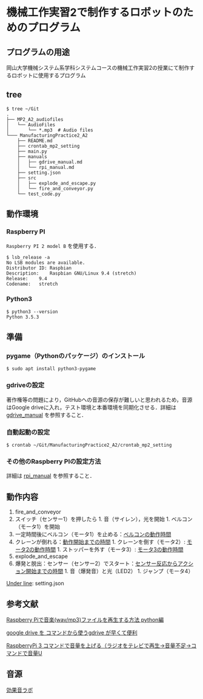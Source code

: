 # 機械工作実習2で制作するロボットのためのプログラム

## プログラムの用途
岡山大学機械システム系学科システムコースの機械工作実習2の授業にて制作するロボットに使用するプログラム

## tree
```shell-session:tree
$ tree ~/Git
.
├── MP2_A2_audiofiles
│   └── AudioFiles
│       └── *.mp3  # Audio files
└─── ManufacturingPractice2_A2
    ├── README.md
    ├── crontab_mp2_setting
    ├── main.py
    ├── manuals
    │   ├── gdrive_manual.md
    │   └── rpi_manual.md
    ├── setting.json
    ├── src
    │   ├── explode_and_escape.py
    │   └── fire_and_conveyor.py
    └── test_code.py
```

## 動作環境
### Raspberry PI
`Raspberry PI 2 model B` を使用する．

```shell-session:raspbian_version
$ lsb_release -a
No LSB modules are available.
Distributor ID:	Raspbian
Description:	Raspbian GNU/Linux 9.4 (stretch)
Release:	9.4
Codename:	stretch
```
### Python3
```shell-session:pytnon3_version
$ python3 --version
Python 3.5.3
```
## 準備
### pygame（Pythonのパッケージ）のインストール
```shell-session:install_pygame
$ sudo apt install python3-pygame
```

### gdriveの設定
著作権等の問題により，GitHubへの音源の保存が難しいと思われるため，音源はGoogle driveに入れ，テスト環境と本番環境を同期化させる．詳細は [gdrive_manual](manuals/gdrive_manual.md) を参照すること．

### 自動起動の設定
```
$ crontab ~/Git/ManufacturingPractice2_A2/crontab_mp2_setting
```

### その他のRaspberry PIの設定方法
詳細は [rpi_manual](manuals/rpi_manual.md) を参照すること．

## 動作内容
1. fire_and_conveyor
  1. スイッチ（センサー1）を押したら
    1. 音（サイレン），光を開始
    1. ベルコン（モータ1）を開始
  1. 一定時間後にベルコン（モータ1）を止める：<u>ベルコンの動作時間</u>
  1. クレーンが倒れる：<u>動作開始までの時間</u>
    1. クレーンを倒す（モータ2）: <u>モータ2の動作時間</u>
    1. ストッパーを外す（モータ3）: <u>モータ3の動作時間</u>
1. explode_and_escape
  1. 爆発と脱出：センサー（センサー2）でスタート：<u>センサー反応からアクション開始までの時間</u>
    1. 音（爆発音）と光（LED2）
    1. ジャンプ（モータ4）

<u>Under line</u>: setting.json

## 参考文献
[Raspberry Piで音楽(wav/mp3)ファイルを再生する方法 python編](https://qiita.com/Nyanpy/items/cb4ea8dc4dc01fe56918)

[google drive を コマンドから使うgdrive が早くて便利](http://takuya-1st.hatenablog.jp/entry/2016/07/06/034412)

[RaspberryPi 3 コマンドで音量を上げる（ラジオをテレビで再生→音量不足→コマンドで音量U](http://min117.hatenablog.com/entry/2017/06/22/212425)

## 音源
[効果音ラボ](https://soundeffect-lab.info/)
